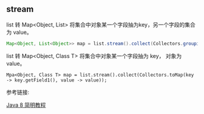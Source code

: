 ## stream

list<Class T> 转 Map<Object, List<Object>> 将集合中对象某一个字段抽为key，另一个字段的集合 为 value。

```java
Map<Object, List<Object>> map = list.stream().collect(Collectors.groupingBy(T::getField1, Collectors.mapping(T::getFeild2, Collectors.toList())));
```

list<Class T> 转 Map<Object, Class T> 将集合中对象某一个字段抽为 key， 对象为 value。

```
Mpa<Object, Class T> map = list.stream().collect(Collectors.toMap(key -> key.getField1(), value -> value));
```

参考链接:

[Java 8 简明教程](https://www.iteye.com/magazines/129-Java-8-Tutorial)

